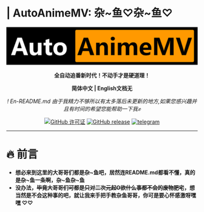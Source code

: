 # | AutoAnimeMV: 杂~鱼♡杂~鱼♡
<div align="center">
  <a href="https://github.com/Abcuders/AutoAnimeMV">
    <img src="./Image/logo.png">
  </a>

**全自动追番新时代！不动手才是硬道理！**


**简体中文 | English文档无**

*! En-README.md 由于我精力不够所以有太多落后未更新的地方,如果您感兴趣并且有时间的希望您能帮助一下我✊*

[![ GitHub 许可证](https://img.shields.io/github/license/Abcuders/AutoAnimeMv)](https://github.com/Abcuders/AutoCartoonMv/LICENSE) [![GitHub release](https://img.shields.io/github/v/release/Abcuders/AutoAnimeMv)](https://github.com/Abcuders/AutoAnimeMv/releases/) [![telegram](https://img.shields.io/badge/telegram-AutoAnimeMv-blue?style=flat&logo=telegram)](https://t.me/+3q1JuBrrPkJkOWJl)

</div>

***
# 🔥 前言
* **想必来到这里的大哥哥们都是杂~鱼吧，居然连README.md都看不懂，真的是杂~鱼一条啊，杂~鱼杂~鱼**
* **没办法，~~毕竟大哥哥们可都是只对二次元起O欲什么事都不会的废物肥宅~~，想当然是不会这种事的吧，就让我来手把手教杂鱼哥哥，你可是要心怀感激呀嘿嘿 ♡♡**